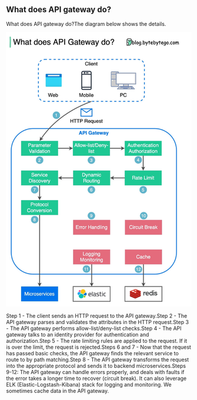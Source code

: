 ## What does API gateway do?
What does API gateway do?The diagram below shows the details.<p>
  <img src="../images/api_gateway.jpg" style="width: 520px" />
</p>
Step 1 - The client sends an HTTP request to the API gateway.Step 2 - The API gateway parses and validates the attributes in the HTTP request.Step 3 - The API gateway performs allow-list/deny-list checks.Step 4 - The API gateway talks to an identity provider for authentication and authorization.Step 5 - The rate limiting rules are applied to the request. If it is over the limit, the request is rejected.Steps 6 and 7 - Now that the request has passed basic checks, the API gateway finds the relevant service to route to by path matching.Step 8 - The API gateway transforms the request into the appropriate protocol and sends it to backend microservices.Steps 9-12: The API gateway can handle errors properly, and deals with faults if the error takes a longer time to recover (circuit break). It can also leverage ELK (Elastic-Logstash-Kibana) stack for logging and monitoring. We sometimes cache data in the API gateway.